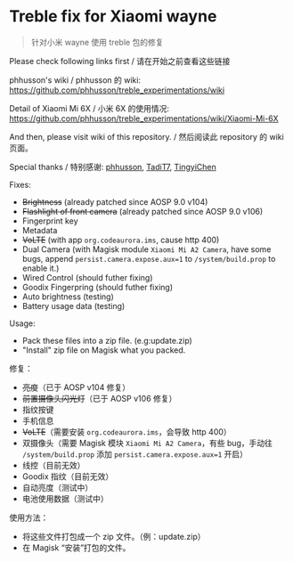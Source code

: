 ﻿# Treble fix for Xiaomi wayne
> 针对小米 wayne 使用 treble 包的修复

Please check following links first / 请在开始之前查看这些链接

phhusson's wiki / phhusson 的 wiki: https://github.com/phhusson/treble_experimentations/wiki

Detail of Xiaomi Mi 6X / 小米 6X 的使用情况: https://github.com/phhusson/treble_experimentations/wiki/Xiaomi-Mi-6X

And then, please visit wiki of this repository. / 然后阅读此 repository 的 wiki 页面。

Special thanks / 特别感谢: [phhusson](https://github.com/phhusson), [TadiT7](https://github.com/tadit7), [TingyiChen](https://github.com/tingyichen)

Fixes:
* ~~Brightness~~ (already patched since AOSP 9.0 v104)
* ~~Flashlight of front camera~~ (already patched since AOSP 9.0 v106)
* Fingerprint key
* Metadata
* ~~VoLTE~~ (with app `org.codeaurora.ims`, cause http 400)
* Dual Camera (with Magisk module `Xiaomi Mi A2 Camera`, have some bugs, append `persist.camera.expose.aux=1` to `/system/build.prop` to enable it.)
* Wired Control (should futher fixing)
* Goodix Fingerpring (should futher fixing)
* Auto brightness (testing)
* Battery usage data (testing)

Usage:
* Pack these files into a zip file. (e.g:update.zip)
* "Install" zip file on Magisk what you packed.

修复：
* ~~亮度~~（已于 AOSP v104 修复）
* ~~前置摄像头闪光灯~~（已于 AOSP v106 修复）
* 指纹按键
* 手机信息
* ~~VoLTE~~（需要安装 `org.codeaurora.ims`，会导致 http 400）
* 双摄像头（需要 Magisk 模块 `Xiaomi Mi A2 Camera`，有些 bug，手动往 `/system/build.prop` 添加 `persist.camera.expose.aux=1` 开启）
* 线控（目前无效）
* Goodix 指纹（目前无效）
* 自动亮度（测试中）
* 电池使用数据（测试中）

使用方法：
* 将这些文件打包成一个 zip 文件。（例：update.zip）
* 在 Magisk “安装”打包的文件。